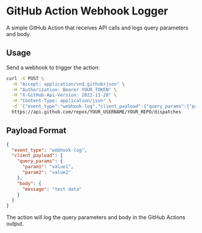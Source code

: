 # GitHub Action Webhook Logger

A simple GitHub Action that receives API calls and logs query parameters and body.

## Usage

Send a webhook to trigger the action:

```bash
curl -X POST \
  -H "Accept: application/vnd.github+json" \
  -H "Authorization: Bearer YOUR_TOKEN" \
  -H "X-GitHub-Api-Version: 2022-11-28" \
  -H "Content-Type: application/json" \
  -d '{"event_type":"webhook-log","client_payload":{"query_params":{"param1":"value1"},"body":{"test":"data"}}}' \
  https://api.github.com/repos/YOUR_USERNAME/YOUR_REPO/dispatches
```

## Payload Format

```json
{
  "event_type": "webhook-log",
  "client_payload": {
    "query_params": {
      "param1": "value1",
      "param2": "value2"
    },
    "body": {
      "message": "test data"
    }
  }
}
```

The action will log the query parameters and body in the GitHub Actions output.